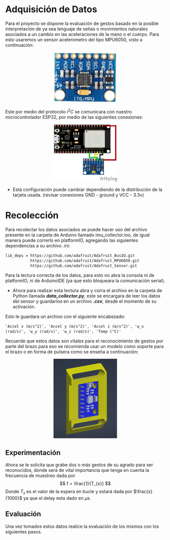 # Adquisición de Datos

Para el proyecto se dispone la evaluación de gestos basado en la posible interpretación de ya sea lenguaje de señas o movimientos naturales asociados a un cambio en las aceleraciones de la mano o el cuerpo. Para esto usaremos un sensor acelerometro del tipo MPU6050, visto a continuación:
<center><img src="images/imu.jpg" alt="drawing" width="200"/>
</center> 

Este por medio del protocolo $i^{2}C$ se comunicara con nuestro microcontrolador ESP32, por medio de las siguientes conexiones:
<center><img src="images/conexiones.png" alt="drawing" width="200"/>
</center> 

- Esta configuración puede cambiar dependiendo de la distribución de la tarjeta usada.
(revisar conexiones GND - ground y VCC - 3.3v)

# Recolección

Para recolectar los datos asociados se puede hacer uso del archivo presente en la carpeta de Arduino llamado imu_collector.ino, de igual manera puede correrlo en platformIO, agregando las siguientes dependencias a su archivo .ini:

```
lib_deps = https://github.com/adafruit/Adafruit_BusIO.git
           https://github.com/adafruit/Adafruit_MPU6050.git
           https://github.com/adafruit/Adafruit_Sensor.git
```

Para la lectura correcta de los datos, para esto no abra la consola ni de platformIO, ni de ArduinoIDE (ya que esto bloqueara la comunicación serial).
- Ahora para realizar esta lectura abra y corra el archivo en la carpeta de Python llamada ***data_collector.py***, este se encargara de leer los datos del sensor y guardarlos en un archivo ***.csv***, desde el momento de su activación.

Esto le guardara un archivo con el siguiente encabezado:
```
'Accel x (m/s^2)', 'Accel y (m/s^2)', 'Accel z (m/s^2)', 'w_x (rad/s)', 'w_y (rad/s)', 'w_z (rad/s)', 'Temp (°C)'
```
Recuerde que estos datos son vitales para el reconocimiento de gestos por parte del brazo para eso se recomienda usar un modelo como soporte para el brazo o en forma de pulsera como se enseña a continuación:
<center><img src="images/mpu_holder.PNG" alt="drawing" width="200"/>
</center> 

## Experimentación

Ahora se le solicita que grabe dos o más gestos de su agrado para ser reconocidos, donde será de vital importancia que tenga en cuenta la frecuencia de muestreo dada por
$$
f = \frac{1}{T_{s}}
$$
Donde $T_{s}$ es el valor de la espera en bucle y estará dada por $\frac{x}{1000}$ ya que el delay esta dado en $\mu s$. 

## Evaluación

Una vez tomados estos datos realice la evaluación de los mismos con los siguientes pasos.
